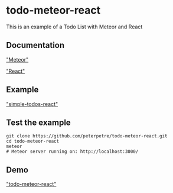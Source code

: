 # todo-meteor-react
This is an example of a Todo List with Meteor and React

## Documentation
["Meteor"](http://docs.meteor.com/#/basic/)

["React"](https://facebook.github.io/react/docs/getting-started.html)

## Example
["simple-todos-react"](https://www.meteor.com/tutorials/react/creating-an-app)

## Test the example
```
git clone https://github.com/peterpetre/todo-meteor-react.git
cd todo-meteor-react
meteor
# Meteor server running on: http://localhost:3000/
```

## Demo
["todo-meteor-react"](http://todo-meteor-react.meteor.com/)

